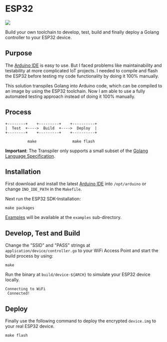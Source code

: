 # ESP32

[![](https://goreportcard.com/badge/github.com/andygeiss/esp32)](https://goreportcard.com/report/github.com/andygeiss/esp32)

Build your own toolchain to develop, test, build and finally deploy a Golang controller to your ESP32 device.

## Purpose

The [Arduino IDE](https://www.arduino.cc/en/Main/Software) is easy to use.
But I faced problems like maintainability and testability at more complicated IoT projects.
I needed to compile and flash the ESP32 before testing my code functionality by doing it 100% manually.

This solution transpiles Golang into Arduino code, which can be compiled to an image by using the ESP32 toolchain.
Now I am able to use a fully automated testing approach instead of doing it 100% manually.

## Process

    +--------+    +---------+    +----------+
    |  Test  +---->  Build  +---->  Deploy  |
    +--------+    +---------+    +----------+

              make                make flash

**Important**: The Transpiler only supports a small subset of the [Golang Language Specification](https://golang.org/ref/spec). 

## Installation

First download and install the latest [Arduino IDE](https://www.arduino.cc/en/Main/Software) into <code>/opt/arduino</code> or change <code>INO_IDE_PATH</code> in the <code>Makefile</code>.

Next run the ESP32 SDK-Installation:

    make packages

[Examples](https://github.com/andygeiss/esp32/tree/master/examples) will be available at the <code>examples</code> sub-directory.

## Develop, Test and Build

Change the "SSID" and "PASS" strings at <code>application/device/controller.go</code> to your WiFi Access Point and start the build process by using:

    make
    
Run the binary at <code>build/device-${ARCH}</code> to simulate your ESP32 device locally.

    Connecting to WiFi 
     Connected!

## Deploy

Finally use the following command to deploy the encrypted <code>device.img</code> to your real ESP32 device.

    make flash

